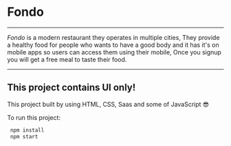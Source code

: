 # Fondo

---

_Fondo_ is a modern restaurant they operates in multiple cities, They provide a healthy food for people who wants to have a good body and it has it's on mobile apps so users can access them using their mobile, Once you signup you will get a free meal to taste their food.

---

## This project contains UI only!

This project built by using HTML, CSS, Saas and some of JavaScript 😎

To run this project:

```bash
 npm install
 npm start
```
